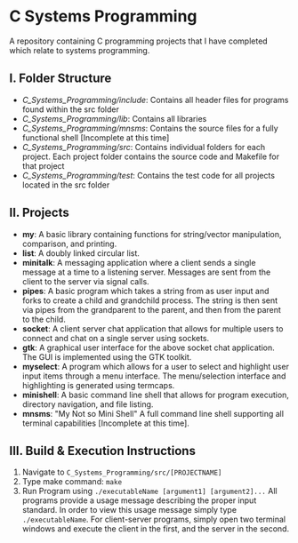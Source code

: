 # C Systems Programming
A repository containing C programming projects that I have completed which relate to systems programming. 


## I.  Folder Structure

*  *C_Systems_Programming/include*: Contains all header files for programs found within the src folder   
*  *C_Systems_Programming/lib*:     Contains all libraries    
*  *C_Systems_Programming/mnsms*:   Contains the source files for a fully functional shell [Incomplete at this time]    
*  *C_Systems_Programming/src*:     Contains individual folders for each project.  Each project folder contains the source code    and Makefile for that project    
*  *C_Systems_Programming/test*:    Contains the test code for all projects located in the src folder


## II.  Projects

*  __my__: A basic library containing functions for string/vector manipulation, comparison, and printing.   
*  __list__:  A doubly linked circular list.    
*  __minitalk__: A messaging application where a client sends a single message at a time to a listening server.  Messages are       sent from the client to the server via signal calls.  
*  __pipes__: A basic program which takes a string from as user input and forks to create a child and grandchild process.          The string is then sent via pipes from the grandparent to the parent, and then from the parent to the child.  
*  __socket__:  A client server chat application that allows for multiple users to connect and chat on a single server using        sockets.  
*  __gtk__: A graphical user interface for the above socket chat application.  The GUI is implemented using the GTK toolkit.
*  __myselect__:  A program which allows for a user to select and highlight user input items through a menu interface.  The         menu/selection interface and highlighting is generated using termcaps.  
*  __minishell__:  A basic command line shell that allows for program execution, directory navigation, and file listing.
*  __mnsms__: "My Not so Mini Shell" A full command line shell supporting all terminal capabilities [Incomplete at this             time].


## III.  Build & Execution Instructions

1.  Navigate to ` C_Systems_Programming/src/[PROJECTNAME] `
2.  Type make command: ` make `
3.  Run Program using ` ./executableName [argument1] [argument2]... ` All programs provide a usage message describing the proper input standard.  In order to view this usage message simply type ` ./executableName `.  For client-server programs, simply open two terminal windows and execute the client in the first, and the server in the second.  
